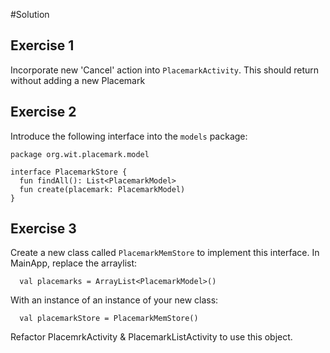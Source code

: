 #Solution

## Exercise 1

Incorporate new 'Cancel' action into `PlacemarkActivity`. This should return without adding a new Placemark

## Exercise 2

 Introduce the following interface into the `models` package:

~~~
package org.wit.placemark.model

interface PlacemarkStore {
  fun findAll(): List<PlacemarkModel>
  fun create(placemark: PlacemarkModel)
}
~~~

## Exercise 3

Create a new class called `PlacemarkMemStore` to implement this interface. In MainApp, replace the arraylist:

~~~
  val placemarks = ArrayList<PlacemarkModel>()
~~~

With an instance of an instance of your new class:

~~~
  val placemarkStore = PlacemarkMemStore()
~~~

Refactor PlacemrkActivity & PlacemarkListActivity to use this object.